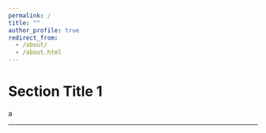 ```yaml
---
permalink: /
title: ""
author_profile: true
redirect_from: 
  - /about/
  - /about.html
---
```


Section Title 1
======
a







------
